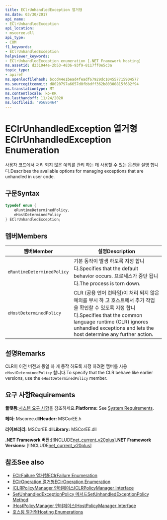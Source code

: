 ```yaml
---
title: EClrUnhandledException 열거형
ms.date: 03/30/2017
api_name:
- EClrUnhandledException
api_location:
- mscoree.dll
api_type:
- COM
f1_keywords:
- EClrUnhandledException
helpviewer_keywords:
- EClrUnhandledException enumeration [.NET Framework hosting]
ms.assetid: d231044e-2b53-4836-93f9-8117ff0e5c3a
topic_type:
- apiref
ms.openlocfilehash: bccd44e1bead4feadf67929dc104557715904577
ms.sourcegitcommit: d8020797a6657d0fbbdff362b80300815f682f94
ms.translationtype: MT
ms.contentlocale: ko-KR
ms.lasthandoff: 11/24/2020
ms.locfileid: "95686464"
---
```

# <a name="eclrunhandledexception-enumeration"></a><span data-ttu-id="716d5-102">EClrUnhandledException 열거형</span><span class="sxs-lookup"><span data-stu-id="716d5-102">EClrUnhandledException Enumeration</span></span>

<span data-ttu-id="716d5-103">사용자 코드에서 처리 되지 않은 예외를 관리 하는 데 사용할 수 있는 옵션을 설명 합니다.</span><span class="sxs-lookup"><span data-stu-id="716d5-103">Describes the available options for managing exceptions that are unhandled in user code.</span></span>  
  
## <a name="syntax"></a><span data-ttu-id="716d5-104">구문</span><span class="sxs-lookup"><span data-stu-id="716d5-104">Syntax</span></span>  
  
```cpp  
typedef enum {  
    eRuntimeDeterminedPolicy,  
    eHostDeterminedPolicy  
} EClrUnhandledException;  
```  
  
## <a name="members"></a><span data-ttu-id="716d5-105">멤버</span><span class="sxs-lookup"><span data-stu-id="716d5-105">Members</span></span>  
  
|<span data-ttu-id="716d5-106">멤버</span><span class="sxs-lookup"><span data-stu-id="716d5-106">Member</span></span>|<span data-ttu-id="716d5-107">설명</span><span class="sxs-lookup"><span data-stu-id="716d5-107">Description</span></span>|  
|------------|-----------------|  
|`eRuntimeDeterminedPolicy`|<span data-ttu-id="716d5-108">기본 동작이 발생 하도록 지정 합니다.</span><span class="sxs-lookup"><span data-stu-id="716d5-108">Specifies that the default behavior occurs.</span></span> <span data-ttu-id="716d5-109">프로세스가 중단 됩니다.</span><span class="sxs-lookup"><span data-stu-id="716d5-109">The process is torn down.</span></span>|  
|`eHostDeterminedPolicy`|<span data-ttu-id="716d5-110">CLR (공용 언어 런타임)이 처리 되지 않은 예외를 무시 하 고 호스트에서 추가 작업을 확인할 수 있도록 지정 합니다.</span><span class="sxs-lookup"><span data-stu-id="716d5-110">Specifies that the common language runtime (CLR) ignores unhandled exceptions and lets the host determine any further action.</span></span>|  
  
## <a name="remarks"></a><span data-ttu-id="716d5-111">설명</span><span class="sxs-lookup"><span data-stu-id="716d5-111">Remarks</span></span>  

 <span data-ttu-id="716d5-112">CLR이 이전 버전과 동일 하 게 동작 하도록 지정 하려면 멤버를 사용 `eHostDeterminedPolicy` 합니다.</span><span class="sxs-lookup"><span data-stu-id="716d5-112">To specify that the CLR behave like earlier versions, use the `eHostDeterminedPolicy` member.</span></span>  
  
## <a name="requirements"></a><span data-ttu-id="716d5-113">요구 사항</span><span class="sxs-lookup"><span data-stu-id="716d5-113">Requirements</span></span>  

 <span data-ttu-id="716d5-114">**플랫폼:**[시스템 요구 사항](../../get-started/system-requirements.md)을 참조하세요.</span><span class="sxs-lookup"><span data-stu-id="716d5-114">**Platforms:** See [System Requirements](../../get-started/system-requirements.md).</span></span>  
  
 <span data-ttu-id="716d5-115">**헤더:** Mscoree.dll</span><span class="sxs-lookup"><span data-stu-id="716d5-115">**Header:** MSCorEE.h</span></span>  
  
 <span data-ttu-id="716d5-116">**라이브러리:** MSCorEE.dll</span><span class="sxs-lookup"><span data-stu-id="716d5-116">**Library:** MSCorEE.dll</span></span>  
  
 <span data-ttu-id="716d5-117">**.NET Framework 버전:**[!INCLUDE[net_current_v20plus](../../../../includes/net-current-v20plus-md.md)]</span><span class="sxs-lookup"><span data-stu-id="716d5-117">**.NET Framework Versions:** [!INCLUDE[net_current_v20plus](../../../../includes/net-current-v20plus-md.md)]</span></span>  
  
## <a name="see-also"></a><span data-ttu-id="716d5-118">참조</span><span class="sxs-lookup"><span data-stu-id="716d5-118">See also</span></span>

- [<span data-ttu-id="716d5-119">EClrFailure 열거형</span><span class="sxs-lookup"><span data-stu-id="716d5-119">EClrFailure Enumeration</span></span>](eclrfailure-enumeration.md)
- [<span data-ttu-id="716d5-120">EClrOperation 열거형</span><span class="sxs-lookup"><span data-stu-id="716d5-120">EClrOperation Enumeration</span></span>](eclroperation-enumeration.md)
- [<span data-ttu-id="716d5-121">ICLRPolicyManager 인터페이스</span><span class="sxs-lookup"><span data-stu-id="716d5-121">ICLRPolicyManager Interface</span></span>](iclrpolicymanager-interface.md)
- [<span data-ttu-id="716d5-122">SetUnhandledExceptionPolicy 메서드</span><span class="sxs-lookup"><span data-stu-id="716d5-122">SetUnhandledExceptionPolicy Method</span></span>](iclrpolicymanager-setunhandledexceptionpolicy-method.md)
- [<span data-ttu-id="716d5-123">IHostPolicyManager 인터페이스</span><span class="sxs-lookup"><span data-stu-id="716d5-123">IHostPolicyManager Interface</span></span>](ihostpolicymanager-interface.md)
- [<span data-ttu-id="716d5-124">호스팅 열거형</span><span class="sxs-lookup"><span data-stu-id="716d5-124">Hosting Enumerations</span></span>](hosting-enumerations.md)
